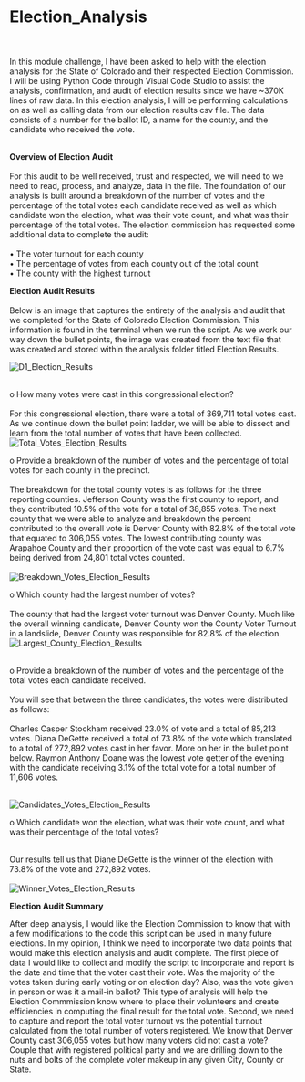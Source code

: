 # Election_Analysis<br><br>

In this module challenge, I have been asked to help with the election analysis for the State of Colorado and their respected Election Commission.  I will be using Python Code through Visual Code Studio to assist the analysis, confirmation, and audit of election results since we have ~370K lines of raw data.  In this election analysis, I will be performing calculations on as well as calling data from our election results csv file. The data consists of a number for the ballot ID, a name for the county, and the candidate who received the vote.  <br><br>


**Overview of Election Audit**<br><br>
For this audit to be well received, trust and respected, we will need to we need to read, process, and analyze, data in the file.  The foundation of our analysis is built around a breakdown of the number of votes and the percentage of the total votes each candidate received as well as which candidate won the election, what was their vote count, and what was their percentage of the total votes.  The election commission has requested some additional data to complete the audit:<br><br>
•	The voter turnout for each county<br>
•	The percentage of votes from each county out of the total count<br>
•	The county with the highest turnout<br>

**Election Audit Results**<br><br>
Below is an image that captures the entirety of the analysis and audit that we completed for the State of Colorado Election Commission.  This information is found in the terminal when we run the script.  As we work our way down the bullet points, the image was created from the text file that was created and stored within the analysis folder titled Election Results.<br>

 ![D1_Election_Results](analysis/D1_Election_Results.png)<br><br>

   o	How many votes were cast in this congressional election?<br><br>
 For this congressional election, there were a total of 369,711 total votes cast.  As we continue down the bullet point ladder, we will be able to dissect and learn from the total number of votes that have been collected.<br>
 ![Total_Votes_Election_Results](analysis/Total_Votes_Election_Results.png)

        
   o	Provide a breakdown of the number of votes and the percentage of total votes for each county in the precinct.<br><br>
The breakdown for the total county votes is as follows for the three reporting counties.  Jefferson County was the first county to report, and they contributed 10.5% of the vote for a total of 38,855 votes.  The next county that we were able to analyze and breakdown the percent contributed to the overall vote is Denver County with 82.8% of the total vote that equated to 306,055 votes.  The lowest contributing county was Arapahoe County and their proportion of the vote cast was equal to 6.7% being derived from 24,801 total votes counted.<br><br>
 ![Breakdown_Votes_Election_Results](analysis/Breakdown_Votes_Election_Results.png)
        
   o	Which county had the largest number of votes?<br><br>
 The county that had the largest voter turnout was Denver County.  Much like the overall winning candidate, Denver County won the County Voter Turnout in a landslide, Denver County was responsible for 82.8% of the election. <br>
![Largest_County_Election_Results](analysis/Largest_County_Election_Results.png)<br><br>
        
   o	Provide a breakdown of the number of votes and the percentage of the total votes each candidate received.<br><br>
You will see that between the three candidates, the votes were distributed as follows:<br><br>
Charles Casper Stockham received 23.0% of vote and a total of 85,213 votes.  Diana DeGette received a total of 73.8% of the vote which translated to a total of 272,892 votes cast in her favor.  More on her in the bullet point below.  Raymon Anthony Doane was the lowest vote getter of the evening with the candidate receiving 3.1% of the total vote for a total number of 11,606 votes.<br><br>

![Candidates_Votes_Election_Results](analysis/Candidates_Votes_Election_Results.png)
       
   o	Which candidate won the election, what was their vote count, and what was their percentage of the total votes?<br><br>

Our results tell us that Diane DeGette is the winner of the election with 73.8% of the vote and 272,892 votes.<br><br>
![Winner_Votes_Election_Results](analysis/Winner_Votes_Election_Results.png)



**Election Audit Summary**

After deep analysis, I would like the Election Commission to know that with a few modifications to the code this script can be used in many future elections.  In my opinion, I think we need to incorporate two data points that would make this election analysis and audit complete.  The first piece of data I would like to collect and modify the script to incorporate and report is the date and time that the voter cast their vote.  Was the majority of the votes taken during early voting or on election day?  Also, was the vote given in person or was it a mail-in ballot?  This type of analysis will help the Election Commmission know where to place their volunteers and create efficiencies in computing the final result for the total vote.  Second, we need to capture and report the total voter turnout vs the potential turnout calculated from the total number of voters registered.   We know that Denver County cast 306,055 votes but how many voters did not cast a vote?  Couple that with registered political party and we are drilling down to the nuts and bolts of the complete voter makeup in any given City, County or State.
